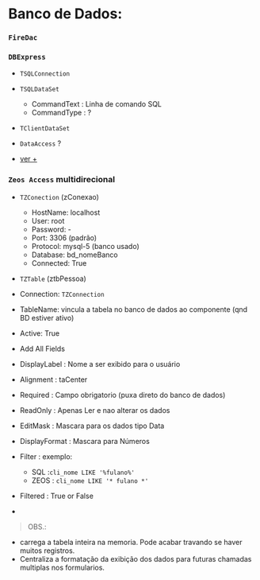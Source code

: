 # Banco de Dados:
### `FireDac`

### `DBExpress` 
- `TSQLConnection` 
- `TSQLDataSet`
  - CommandText : Linha de comando SQL
  - CommandType : ?

- `TClientDataSet`
- `DataAccess` ?
- [ver +](https://www.youtube.com/watch?v=rrxT3P7MTBQ)

### `Zeos Access` multidirecional
- `TZConection` (zConexao)
  - HostName: localhost
  - User: root
  - Password: -
  - Port: 3306 (padrão)
  - Protocol: mysql-5 (banco usado)
  - Database: bd_nomeBanco
  - Connected: True
 
 - `TZTable` (ztbPessoa)
  - Connection: `TZConnection`
  - TableName:  vincula a tabela no banco de dados ao componente (qnd BD estiver ativo)
  - Active: True
  - Add All Fields 
  - DisplayLabel : Nome a ser exibido para o usuário
  - Alignment : taCenter
  - Required : Campo obrigatorio (puxa direto do banco de dados)
  - ReadOnly : Apenas Ler e nao alterar os dados
  - EditMask : Mascara para os dados tipo Data
  - DisplayFormat : Mascara para Números
  - Filter : exemplo: 
    - SQL :`cli_nome LIKE '%fulano%'`
    - ZEOS : `cli_nome LIKE '* fulano *'`
  - Filtered : True or False
  - 
 
 > OBS.: 
  - carrega a tabela inteira na memoria. Pode acabar travando se haver muitos registros.
  - Centraliza a formatação da exibição dos dados para futuras chamadas multiplas nos formularios.

